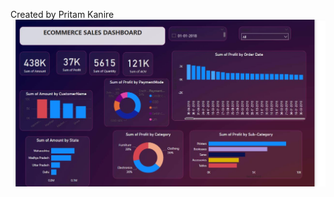 Created by Pritam Kanire
![Ecommerce](https://github.com/pkanire/EcommerceDashboard.github.io/blob/main/EcommerceDashboard.github.io-main/dashboard%20ecommerce.JPG)
